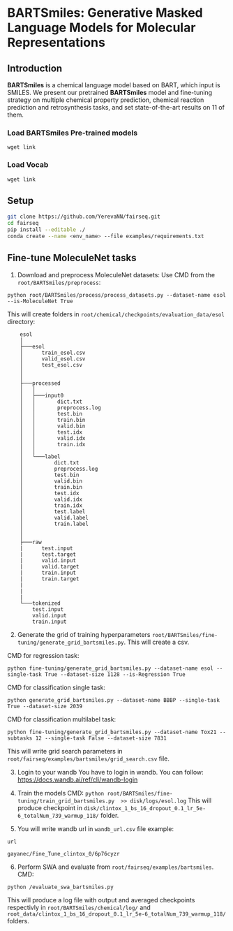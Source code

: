 # BARTSmiles: Generative Masked Language Models for Molecular Representations

## Introduction
**BARTSmiles** is a chemical language model based on BART, which input is SMILES.
We present our pretrained **BARTSmiles** model and fine-tuning strategy on multiple chemical property prediction, chemical reaction prediction and retrosynthesis tasks, and set state-of-the-art results on 11 of them.

### Load BARTSmiles Pre-trained models
`wget link`

### Load Vocab
`wget link`

## Setup 
```bash 
git clone https://github.com/YerevaNN/fairseq.git
cd fairseq
pip install --editable ./
conda create --name <env_name> --file examples/requirements.txt
```

## Fine-tune MoleculeNet tasks

1) Download and preprocess MoleculeNet datasets: 
Use CMD from the `root/BARTSmiles/preprocess`:
```
python root/BARTSmiles/process/process_datasets.py --dataset-name esol --is-MoleculeNet True
```
This will create folders in `root/chemical/checkpoints/evaluation_data/esol` directory: 
```
    esol
    │
    ├───esol
    │      train_esol.csv
    │      valid_esol.csv
    │      test_esol.csv
    │
    │
    ├───processed
    │   │
    │   ├───input0
    │   │       dict.txt
    │   │       preprocess.log
    │   │       test.bin
    │   │       train.bin
    │   │       valid.bin
    │   │       test.idx
    │   │       valid.idx
    │   │       train.idx
    │   │
    │   └───label
    │          dict.txt
    │          preprocess.log
    │          test.bin
    │          valid.bin
    │          train.bin
    │          test.idx
    │          valid.idx
    │          train.idx 
    │          test.label
    │          valid.label
    │          train.label
    │
    │
    ├───raw
    |      test.input
    |      test.target
    |      valid.input
    |      valid.target
    |      train.input
    |      train.target
    |   
    |
    |
    └───tokenized
        test.input
        valid.input
        train.input
```

2) Generate the grid of training hyperparameters `root/BARTSmiles/fine-tuning/generate_grid_bartsmiles.py`. This will create a csv.

CMD for regression task: 
```
python fine-tuning/generate_grid_bartsmiles.py --dataset-name esol --single-task True --dataset-size 1128 --is-Regression True
```

CMD for classification single task: 
```
python generate_grid_bartsmiles.py --dataset-name BBBP --single-task True --dataset-size 2039
```

CMD for classification multilabel task: 
``` 
python fine-tuning/generate_grid_bartsmiles.py --dataset-name Tox21 --subtasks 12 --single-task False --dataset-size 7831
```

This will write grid search parameters in `root/fairseq/examples/bartsmiles/grid_search.csv` file.

3) Login to your wandb
    You have to login in wandb.
    You can follow: https://docs.wandb.ai/ref/cli/wandb-login 

4) Train the models 
CMD: 
```python root/BARTSmiles/fine-tuning/train_grid_bartsmiles.py  >> disk/logs/esol.log``` 
This will produce checkpoint in 
`disk/clintox_1_bs_16_dropout_0.1_lr_5e-6_totalNum_739_warmup_118/` folder.

5) You will write wandb url in `wandb_url.csv` file 
example:

``` 
url

gayanec/Fine_Tune_clintox_0/6p76cyzr
```

6) Perform SWA and evaluate from `root/fairseq/examples/bartsmiles`.
CMD: 
``` 
python /evaluate_swa_bartsmiles.py 
```

This will produce a log file with output and averaged checkpoints respectivly in   `root/BARTSmiles/chemical/log/`  and `root_data/clintox_1_bs_16_dropout_0.1_lr_5e-6_totalNum_739_warmup_118/` folders.